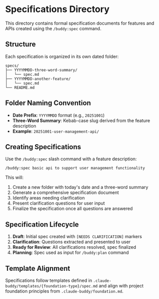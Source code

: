 # Specifications Directory

This directory contains formal specification documents for features and APIs created using the `/buddy:spec` command.

## Structure

Each specification is organized in its own dated folder:

```
specs/
├── YYYYMMDD-three-word-summary/
│   └── spec.md
├── YYYYMMDD-another-feature/
│   └── spec.md
└── README.md
```

## Folder Naming Convention

- **Date Prefix**: `YYYYMMDD` format (e.g., `20251001`)
- **Three-Word Summary**: Kebab-case slug derived from the feature description
- **Example**: `20251001-user-management-api/`

## Creating Specifications

Use the `/buddy:spec` slash command with a feature description:

```
/buddy:spec basic api to support user management functionality
```

This will:
1. Create a new folder with today's date and a three-word summary
2. Generate a comprehensive specification document
3. Identify areas needing clarification
4. Present clarification questions for user input
5. Finalize the specification once all questions are answered

## Specification Lifecycle

1. **Draft**: Initial spec created with `[NEEDS CLARIFICATION]` markers
2. **Clarification**: Questions extracted and presented to user
3. **Ready for Review**: All clarifications resolved, spec finalized
4. **Planning**: Spec used as input for `/buddy:plan` command

## Template Alignment

Specifications follow templates defined in `.claude-buddy/templates/{foundation-type}/spec.md` and align with project foundation principles from `.claude-buddy/foundation.md`.
